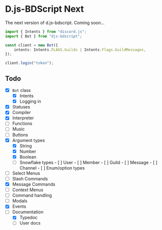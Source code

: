 # D.js-BDScript Next

The next version of d.js-bdscript. Coming soon...

```ts
import { Intents } from "discord.js";
import { Bot } from "djs-bdscript";

const client = new Bot({
    intents: Intents.FLAGS.Guilds | Intents.Flags.GuildMessages,
});

client.login("token");
```


## Todo
- [x] `Bot` class
  - [x] Intents
  - [x] Logging in
- [x] Statuses
- [x] Compiler
- [x] Interpreter
- [ ] Functions
- [ ] Music
- [ ] Buttons
- [x] Argument types
    - [x] String
    - [x] Number
    - [x] Boolean
    - [ ] Snowflake types
          - [ ] User
          - [ ] Member
          - [ ] Guild
          - [ ] Message
          - [ ] Channel
          - [ ] Enum/option types
- [ ] Select Menus
- [ ] Slash Commands
- [x] Message Commands
- [ ] Context Menus
- [ ] Command handling
- [ ] Modals
- [x] Events
- [ ] Documentation
  - [x] Typedoc
  - [ ] User docs
